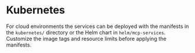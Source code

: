# Kubernetes

For cloud environments the services can be deployed with the manifests in the `kubernetes/` directory or the Helm chart in `helm/mcp-services`. Customize the image tags and resource limits before applying the manifests.
